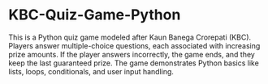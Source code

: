 # KBC-Quiz-Game-Python
This is a Python quiz game modeled after Kaun Banega Crorepati (KBC). Players answer multiple-choice questions, each associated with increasing prize amounts. If the player answers incorrectly, the game ends, and they keep the last guaranteed prize. The game demonstrates Python basics like lists, loops, conditionals, and user input handling.
